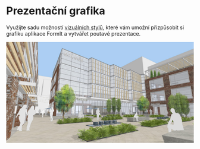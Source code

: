 # Prezentační grafika

Využijte sadu možností [vizuálních stylů](../tool-library/visual-styles.md), které vám umožní přizpůsobit si grafiku aplikace FormIt a vytvářet poutavé prezentace.

![](../.gitbook/assets/screen1.jpg)

